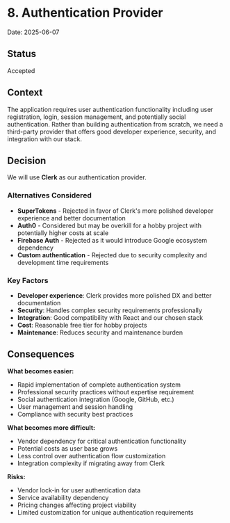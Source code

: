# 8. Authentication Provider

Date: 2025-06-07

## Status

Accepted

## Context

The application requires user authentication functionality including user registration, login, session management, and potentially social authentication. Rather than building authentication from scratch, we need a third-party provider that offers good developer experience, security, and integration with our stack.

## Decision

We will use **Clerk** as our authentication provider.

### Alternatives Considered

- **SuperTokens** - Rejected in favor of Clerk's more polished developer experience and better documentation
- **Auth0** - Considered but may be overkill for a hobby project with potentially higher costs at scale
- **Firebase Auth** - Rejected as it would introduce Google ecosystem dependency
- **Custom authentication** - Rejected due to security complexity and development time requirements

### Key Factors

- **Developer experience**: Clerk provides more polished DX and better documentation
- **Security**: Handles complex security requirements professionally
- **Integration**: Good compatibility with React and our chosen stack
- **Cost**: Reasonable free tier for hobby projects
- **Maintenance**: Reduces security and maintenance burden

## Consequences

**What becomes easier:**
- Rapid implementation of complete authentication system
- Professional security practices without expertise requirement
- Social authentication integration (Google, GitHub, etc.)
- User management and session handling
- Compliance with security best practices

**What becomes more difficult:**
- Vendor dependency for critical authentication functionality
- Potential costs as user base grows
- Less control over authentication flow customization
- Integration complexity if migrating away from Clerk

**Risks:**
- Vendor lock-in for user authentication data
- Service availability dependency
- Pricing changes affecting project viability
- Limited customization for unique authentication requirements
